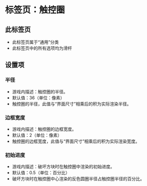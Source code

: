 # 标签页：触控圈

## 此标签页

- 此标签页属于“通用”分类
- 此标签页中的所有选项均为滑杆

## 设置项

### 半径

- 游戏内描述：触控圈的半径。
- 默认值：36（单位：像素）
- 触控圈的半径，此值与“界面尺寸”相乘后的积为实际渲染半径。

### 边框宽度

- 游戏内描述：触控圈的边框宽度。
- 默认值：2（单位：像素）
- 触控圈的边框宽度，此值与“界面尺寸”相乘后的积为实际渲染宽度。

### 初始进度

- 游戏内描述：破坏方块时在触控圈中渲染的初始进度。
- 默认值：0.5（单位：百分比）
- 破坏方块时在触控圈中心渲染的反色圆圈半径占触控圈半径的百分比。

